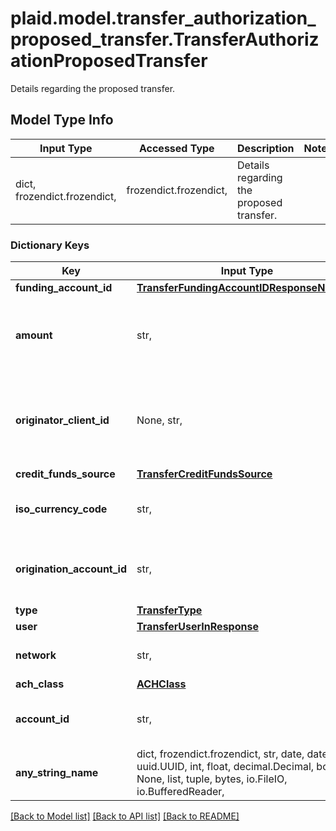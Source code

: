 # plaid.model.transfer_authorization_proposed_transfer.TransferAuthorizationProposedTransfer

Details regarding the proposed transfer.

## Model Type Info
Input Type | Accessed Type | Description | Notes
------------ | ------------- | ------------- | -------------
dict, frozendict.frozendict,  | frozendict.frozendict,  | Details regarding the proposed transfer. | 

### Dictionary Keys
Key | Input Type | Accessed Type | Description | Notes
------------ | ------------- | ------------- | ------------- | -------------
**funding_account_id** | [**TransferFundingAccountIDResponseNullable**](TransferFundingAccountIDResponseNullable.md) | [**TransferFundingAccountIDResponseNullable**](TransferFundingAccountIDResponseNullable.md) |  | 
**amount** | str,  | str,  | The amount of the transfer (decimal string with two digits of precision e.g. \&quot;10.00\&quot;). | 
**originator_client_id** | None, str,  | NoneClass, str,  | The Plaid client ID that is the originator of this transfer. Only present if created on behalf of another client as a third-party sender (TPS). | 
**credit_funds_source** | [**TransferCreditFundsSource**](TransferCreditFundsSource.md) | [**TransferCreditFundsSource**](TransferCreditFundsSource.md) |  | 
**iso_currency_code** | str,  | str,  | The currency of the transfer amount. The default value is \&quot;USD\&quot;. | 
**origination_account_id** | str,  | str,  | Plaid&#x27;s unique identifier for the origination account that was used for this transfer. | 
**type** | [**TransferType**](TransferType.md) | [**TransferType**](TransferType.md) |  | 
**user** | [**TransferUserInResponse**](TransferUserInResponse.md) | [**TransferUserInResponse**](TransferUserInResponse.md) |  | 
**network** | str,  | str,  | The network or rails used for the transfer. | 
**ach_class** | [**ACHClass**](ACHClass.md) | [**ACHClass**](ACHClass.md) |  | [optional] 
**account_id** | str,  | str,  | The Plaid &#x60;account_id&#x60; for the account that will be debited or credited. | [optional] 
**any_string_name** | dict, frozendict.frozendict, str, date, datetime, uuid.UUID, int, float, decimal.Decimal, bool, None, list, tuple, bytes, io.FileIO, io.BufferedReader,  | frozendict.frozendict, str, decimal.Decimal, BoolClass, NoneClass, tuple, bytes, FileIO | any string name can be used but the value must be the correct type | [optional]

[[Back to Model list]](../../README.md#documentation-for-models) [[Back to API list]](../../README.md#documentation-for-api-endpoints) [[Back to README]](../../README.md)

